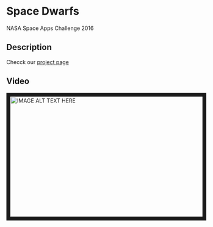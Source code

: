 # Space Dwarfs
NASA Space Apps Challenge 2016

## Description

Checck our [project page ](https://2016.spaceappschallenge.org/challenges/solar-system/asteroid-mining/projects/space-dwarfs)

## Video

<a href="http://www.youtube.com/watch?feature=player_embedded&v=pADuRZqQ9YY
" target="_blank"><img src="http://img.youtube.com/vi/pADuRZqQ9YY/0.jpg" 
alt="IMAGE ALT TEXT HERE" width="560" height="315" border="10" /></a>

